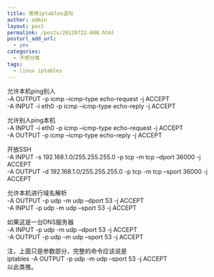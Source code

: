 ```yaml
---
title: 常用iptables语句
author: admin
layout: post
permalink: /posts/20120722-608.html
posturl_add_url:
  - yes
categories:
  - 不想分类
tags:
  - linux iptables
---
```

允许本机ping别人  
-A OUTPUT -p icmp &#8211;icmp-type echo-request -j ACCEPT  
-A INPUT -i eth0 -p icmp &#8211;icmp-type echo-reply -j ACCEPT

允许别人ping本机  
-A INPUT -i eth0 -p icmp &#8211;icmp-type echo-request -j ACCEPT  
-A OUTPUT -p icmp &#8211;icmp-type echo-reply -j ACCEPT

开放SSH  
-A INPUT -s 192.168.1.0/255.255.255.0 -p tcp -m tcp &#8211;dport 36000 -j ACCEPT  
-A OUTPUT -d 192.168.1.0/255.255.255.0 -p tcp -m tcp &#8211;sport 36000 -j ACCEPT

允许本机进行域名解析  
-A OUTPUT -p udp -m udp &#8211;dport 53 -j ACCEPT  
-A INPUT -p udp -m udp &#8211;sport 53 -j ACCEPT

如果这是一台DNS服务器  
-A INPUT -p udp -m udp &#8211;dport 53 -j ACCEPT  
-A OUTPUT -p udp -m udp &#8211;sport 53 -j ACCEPT

注，上面只是参数部分，完整的命令应该说是  
iptables -A OUTPUT -p udp -m udp &#8211;sport 53 -j ACCEPT  
以此类推。